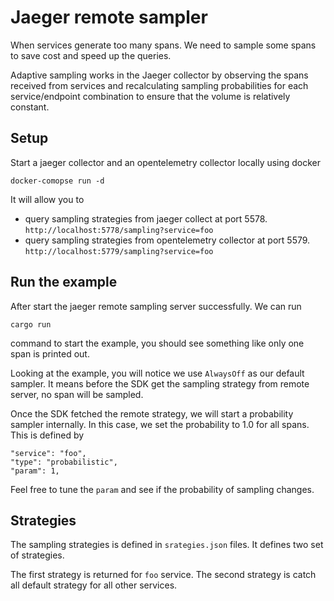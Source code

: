 # Jaeger remote sampler

When services generate too many spans. We need to sample some spans to save cost and speed up the queries.

Adaptive sampling works in the Jaeger collector by observing the spans received from services and recalculating sampling
probabilities for each service/endpoint combination to ensure that the volume is relatively constant.

## Setup

Start a jaeger collector and an opentelemetry collector locally using docker

```
docker-comopse run -d
```

It will allow you to

- query sampling strategies from jaeger collect at port 5578. `http://localhost:5778/sampling?service=foo`
- query sampling strategies from opentelemetry collector at port 5579. `http://localhost:5779/sampling?service=foo`

## Run the example

After start the jaeger remote sampling server successfully. We can run

`cargo run`

command to start the example, you should see something like only one span is printed out. 

Looking at the example, you will notice we use `AlwaysOff` as our default sampler. It means before the SDK get the sampling strategy from remote server, no span will be sampled. 

Once the SDK fetched the remote strategy, we will start a probability sampler internally. In this case, we set the probability to 1.0 for all spans. This is defined by

```
"service": "foo",
"type": "probabilistic",
"param": 1,
```

Feel free to tune the `param` and see if the probability of sampling changes. 

## Strategies

The sampling strategies is defined in `srategies.json` files. It defines two set of strategies.

The first strategy is returned for `foo` service. The second strategy is catch all default strategy for all other
services.

